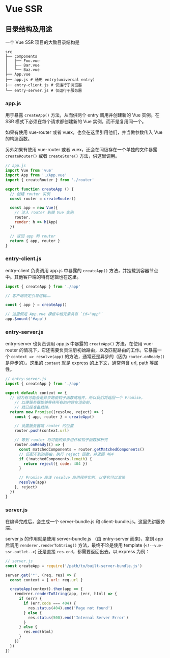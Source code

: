 # Vue SSR

## 目录结构及用途

一个 Vue SSR 项目的大致目录结构是

```
src
├── components
│   ├── Foo.vue
│   ├── Bar.vue
│   └── Baz.vue
├── App.vue
├── app.js # 通用 entry(universal entry)
├── entry-client.js # 仅运行于浏览器
└── entry-server.js # 仅运行于服务器
```

### app.js

用于暴露 `createApp()` 方法，从而供两个 entry 调用并创建新的 Vue 实例。在 SSR 模式下必须在每个请求都创建新的 Vue 实例，而不是复用同一个。

如果有使用 vue-router 或者 vuex，也会在这里引用他们，并当做参数传入 Vue 的构造函数。

另外如果有使用 vue-router 或者 vuex，还会在同级存在一个单独的文件暴露 `createRouter()` 或者 `createStore()` 方法，供这里调用。

```javascript
// app.js
import Vue from 'vue'
import App from './App.vue'
import { createRouter } from './router'

export function createApp () {
  // 创建 router 实例
  const router = createRouter()

  const app = new Vue({
    // 注入 router 到根 Vue 实例
    router,
    render: h => h(App)
  })

  // 返回 app 和 router
  return { app, router }
}
```

### entry-client.js

entry-client 负责调用 app.js 中暴露的 `createApp()` 方法，并挂载到容器节点中。其他客户端的特有逻辑也在这里。

```javascript
import { createApp } from './app'

// 客户端特定引导逻辑……

const { app } = createApp()

// 这里假定 App.vue 模板中根元素具有 `id="app"`
app.$mount('#app')
```

### entry-server.js

entry-server 也负责调用 app.js 中暴露的 `createApp()` 方法。在使用 vue-router 的情况下，它还需要负责注册初始路由，以及匹配路由的工作。它暴露一个 `context => resolve(app)` 的方法，通常还是异步的（因为 `router.onReady()` 是异步的）。这里的 `context` 就是 express 的上下文，通常包含 url, path 等属性。

```javascript
// entry-server.js
import { createApp } from './app'

export default context => {
  // 因为有可能会是异步路由钩子函数或组件，所以我们将返回一个 Promise，
    // 以便服务器能够等待所有的内容在渲染前，
    // 就已经准备就绪。
  return new Promise((resolve, reject) => {
    const { app, router } = createApp()

    // 设置服务器端 router 的位置
    router.push(context.url)

    // 等到 router 将可能的异步组件和钩子函数解析完
    router.onReady(() => {
      const matchedComponents = router.getMatchedComponents()
      // 匹配不到的路由，执行 reject 函数，并返回 404
      if (!matchedComponents.length) {
        return reject({ code: 404 })
      }

      // Promise 应该 resolve 应用程序实例，以便它可以渲染
      resolve(app)
    }, reject)
  })
}
```

### server.js

在编译完成后，会生成一个 server-bundle.js 和 client-bundle.js。这里先讲服务端。

server.js 的作用就是使用 server-bundle.js （由 entry-server 而来)，拿到 app 后调用 `renderer.renderToString()` 方法，最终不论是使用 template (`<!--vue-ssr-outlet-->`) 还是直接 `res.end`，都需要返回出去。以 express 为例：

```javascript
// server.js
const createApp = require('/path/to/built-server-bundle.js')

server.get('*', (req, res) => {
  const context = { url: req.url }

  createApp(context).then(app => {
    renderer.renderToString(app, (err, html) => {
      if (err) {
        if (err.code === 404) {
          res.status(404).end('Page not found')
        } else {
          res.status(500).end('Internal Server Error')
        }
      } else {
        res.end(html)
      }
    })
  })
})
```